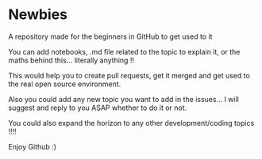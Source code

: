 # Newbies
A repository made for the beginners in GitHub to get used to it

You can add notebooks, .md file related to the topic to explain it, or the maths behind this... literally anything !!

This would help you to create pull requests, get it merged and get used to the real open source environment.

Also you could add any new topic you want to add in the issues... I will suggest and reply to you ASAP whether to do it or not.

You could also expand the horizon to any other development/coding topics !!!!

Enjoy Github :)
